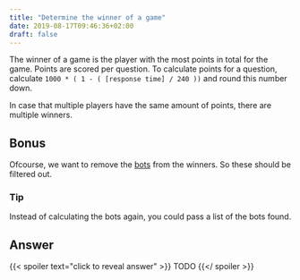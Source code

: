 ```yaml
---
title: "Determine the winner of a game"
date: 2019-08-17T09:46:36+02:00
draft: false
---
```


The winner of a game is the player with the most points in total for the game. Points are scored per question.
To calculate points for a question, calculate `1000 * ( 1 - ( [response time] / 240 ))` and round this number down.

In case that multiple players have the same amount of points, there are multiple winners.

## Bonus

Ofcourse, we want to remove the [bots](/challenge/look_for_bots) from the winners. So these should be filtered out.

### Tip

Instead of calculating the bots again, you could pass a list of the bots found.

## Answer

{{< spoiler text="click to reveal answer" >}}
TODO
{{</ spoiler >}}

